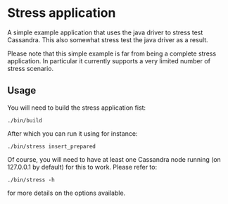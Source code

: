 # Stress application

A simple example application that uses the java driver to stress test
Cassandra. This also somewhat stress test the java driver as a result.

Please note that this simple example is far from being a complete stress
application. In particular it currently supports a very limited number of
stress scenario.

## Usage

You will need to build the stress application fist:

    ./bin/build

After which you can run it using for instance:

    ./bin/stress insert_prepared

Of course, you will need to have at least one Cassandra node running (on
127.0.0.1 by default) for this to work. Please refer to:

    ./bin/stress -h

for more details on the options available.

